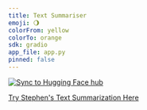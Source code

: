 ```yaml
---
title: Text Summariser
emoji: 🌖
colorFrom: yellow
colorTo: orange
sdk: gradio
app_file: app.py
pinned: false
---
```



[![Sync to Hugging Face hub](https://github.com/stephenb30/text_summariser/actions/workflows/main.yml/badge.svg)](https://github.com/stephenb30/text_summariser/actions/workflows/main.yml)

[Try Stephen's Text Summarization Here](https://huggingface.co/spaces/stephenbreen/text_summariser)
